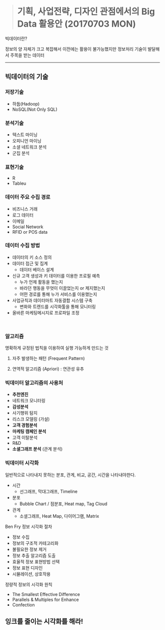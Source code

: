 > # 기획, 사업전략, 디자인 관점에서의 Big Data 활용안 (20170703 MON)

빅데이터란?

정보의 양 자체가 크고 복잡해서 이전에는 활용이 불가능했지만 정보처리 기술이 발달해서 주목을 받는 데이터

<hr/>

## 빅데이터의 기술

### 저장기술
+ 하둡(Hadoop)
+ NoSQL(Not Only SQL)

### 분석기술
+ 텍스트 마이닝
+ 오피니언 마이닝
+ 소셜 네트워크 분석
+ 군집 분석

### 표현기술 
+ R
+ Tableu



### 데이터 주요 수집 __경로__
+ 비즈니스 거래
+ 로그 데이터
+ 이메일
+ Social Network
+ RFID or POS data

### 데이터 수집 __방법__
+ 데이터의 키 소스 정의
+ 데이터 접근 및 집계
  - 데이터 베이스 설계
+ 신규 고객 생성과 키 데이터를 이용한 프로필 예측
  - 누가 언제 활동을 했는지
  - 바라던 행동을 무엇이 이끌었는지 or 제지했는지
  - 어떤 경로를 통해 누가 서비스를 이용했는지
+ 사업규칙과 데이터마트 자동결합 시스템 구축
  - 변화와 트렌드를 시각화툴을 통해 모니터링
+ 올바른 마케팅메시지로 프로파일 조정

<br>

### 알고리즘
명확하게 규정된 법칙을 이용하여 실행 가능하게 만드는 것

1. 자주 발생하는 패턴 (Frequent Pattern)
  
2. 연역적 알고리즘 (Apriori) : 연관성 유추


### 빅데이터 알고리즘의 사용처
+ __추천엔진__
+ 네트워크 모니터링
+ __감성분석__
+ 사기행위 탐지
+ 리스크 모델링 (가설)
+ __고객 경험분석__
+ __마케팅 캠페인 분석__
+ 고객 이탈분석
+ R&D
+ __소셜그래프 분석__ (관계 분석)



### 빅데이터 시각화
일반적으로 나타내지 못하는 분포, 관계, 비교, 공간, 시간을 나타내야한다.

+ 시간
  - 선그래프, 막대그래프, Timeline
+ 분포
  - Bubble Chart / 점분포, Heat map, Tag Cloud
+ 관계
  - 소셜그래프, Heat Map, 다이어그램, Matrix


Ben Fry 정보 시각화 절차
+ 정보 수집
+ 정보의 구조적 카테고리화
+ 불필요한 정보 제거
+ 정보 추출 알고리즘 도출
+ 효율적 정보 표현방법 선택
+ 정보 표현 디자인
+ 시뮬레이션, 상호작용

정량적 정보의 시각화 원칙
+ The Smallest Effective Difference
+ Parallels & Multiples for Enhance
+ Confection

## 잉크를 줄이는 시각화를 해라!

